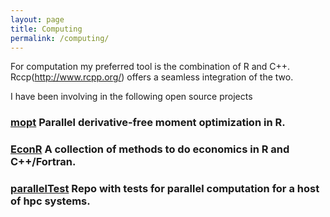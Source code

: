 ```yaml
---
layout: page
title: Computing
permalink: /computing/
---
```


For computation my preferred tool is the combination of R and C++. Rccp(http://www.rcpp.org/) offers a seamless integration of the two.

I have been involving in the following open source projects
### [mopt](https://github.com/tlamadon/mopt) Parallel derivative-free moment optimization in R.

### [EconR](http://www.econr.org/index.html) A collection of methods to do economics in R and C++/Fortran.

### [parallelTest](https://github.com/floswald/parallelTest) Repo with tests for parallel computation for a host of hpc systems.
